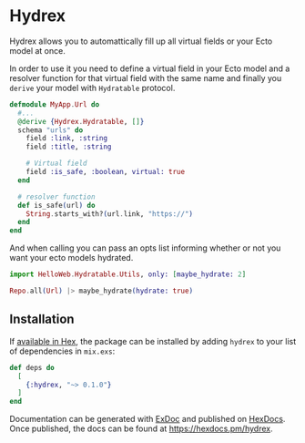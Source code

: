 # Hydrex

Hydrex allows you to automattically fill up all virtual fields or your Ecto model at once.

In order to use it you need to define a virtual field in your Ecto model and a resolver function for that virtual field with the same name and finally you `derive` your model with `Hydratable` protocol.

```elixir
defmodule MyApp.Url do
  #...
  @derive {Hydrex.Hydratable, []}
  schema "urls" do
    field :link, :string
    field :title, :string

    # Virtual field
    field :is_safe, :boolean, virtual: true
  end

  # resolver function
  def is_safe(url) do
    String.starts_with?(url.link, "https://")
  end
end
```

And when calling you can pass an opts list informing whether or not you want your ecto models hydrated.

```elixir
import HelloWeb.Hydratable.Utils, only: [maybe_hydrate: 2]

Repo.all(Url) |> maybe_hydrate(hydrate: true)
```

## Installation

If [available in Hex](https://hex.pm/docs/publish), the package can be installed
by adding `hydrex` to your list of dependencies in `mix.exs`:

```elixir
def deps do
  [
    {:hydrex, "~> 0.1.0"}
  ]
end
```

Documentation can be generated with [ExDoc](https://github.com/elixir-lang/ex_doc)
and published on [HexDocs](https://hexdocs.pm). Once published, the docs can
be found at <https://hexdocs.pm/hydrex>.

